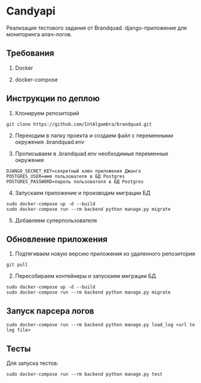 # Candyapi

Реализация тестового задания от Brandquad. django-приложение для мониторинга апач-логов.

## Требования

1. Docker

2. docker-compose

## Инструкции по деплою

1. Клонируем репозиторий

```
git clone https://github.com/IntAlgambra/brandquad.git
```

2. Переходим в папку проекта и создаем файл с переменными окружения .brandquad.env


3. Прописываем в .brandquad.env необходимые переменные окружения

```
DJANGO_SECRET_KEY=секретный ключ приложения Джанго
POSTGRES_USER=имя пользователя в БД Postgres
POSTGRES_PASSWORD=пароль пользователя в БД Postgres

```

4. Запускаем приложение  и производим миграции БД

```
sudo docker-compose up -d --build
sudo docker-compose run --rm backend python manage.py migrate
```

5. Добавляем суперпользователя


## Обновление приложения

1. Подтягиваем новую версию приложения из удаленного репозитория

```
git pull
```

2. Пересобираем контейнеры и запускаем миграции БД

```
sudo docker-compose up -d --build
sudo docker-compose run --rm backend python manage.py migrate
```

## Запуск парсера логов

```
sudo docker-compose run --rm backend python manage.py load_log <url to log file>
```


## Тесты

Для запуска тестов:

```
sudo docker-compose run --rm backend python manage.py test
```